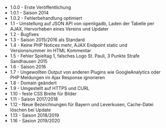  * 1.0.0 - Erste Veröffentlichung
 * 1.0.1 - Saison 2014
 * 1.0.2 - Fehlerbehandlung optimiert
 * 1.1   - Umstellung auf JSON API von openligadb, Laden der Tabelle per AJAX, Hervorheben eines Vereins und Updater
 * 1.2   - Bugfixes
 * 1.3   - Saison 2015/2016 als Standard
 * 1.4   - Keine PHP Notices mehr, AJAX Endpoint static und Versionsnummer im HTML Kommentar
 * 1.5   - Fehler Spieltag 1, falsches Logo St. Pauli, 3 Punkte Strafe Sandhausen 2015
 * 1.6   - Saison 2016
 * 1.7   - Ungewollten Output von anderen Plugins wie GoogleAnalytics oder PHP Meldungen im Ajax Response ignorieren
 * 1.8   - Domain geändert
 * 1.9   - Umgestellt auf HTTPS und CURL
 * 1.10  - feste CSS Breite für Bilder
 * 1.11  - Saison 2017/2018
 * 1.12  - Neue Bezeichnungen für Bayern und Leverkusen, Cache-Datei löschen bei Update
 * 1.13  - Saison 2018/2019
 * 1.16  - Sasion 2019/2020
